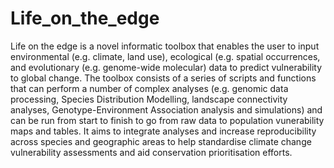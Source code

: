 # Life_on_the_edge

Life on the edge is a novel informatic toolbox that enables the user to input environmental (e.g. climate, land use), ecological (e.g. spatial occurrences, and evolutionary (e.g. genome-wide molecular) data to predict vulnerability to global change. The toolbox consists of a series of scripts and functions that can perform a number of complex analyses (e.g. genomic data processing, Species Distribution Modelling, landscape connectivity analyses, Genotype-Environment Association analysis and simulations) and can be run from start to finish to go from raw data to population vunerability maps and tables. It aims to integrate analyses and increase reproducibility across species and geographic areas to help standardise climate change vulnerability assessments and aid conservation prioritisation efforts.



